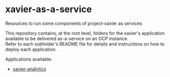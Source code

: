 # xavier-as-a-service
Resources to run some components of project-xavier as services

This repository contains, at the root level, folders for the xavier's application available to be delivered as-a-service on an OCP instance.  
Refer to each subfolder's README file for details and instructions on how to deploy each application.

Applications available:

* [xavier-analytics](xavier-analytics/)
